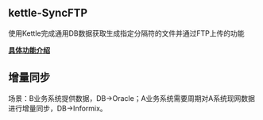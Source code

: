 ## kettle-SyncFTP
使用Kettle完成通用DB数据获取生成指定分隔符的文件并通过FTP上传的功能

[**具体功能介绍**](https://www.cnblogs.com/missfox18/p/7642026.html)


## 增量同步
场景：B业务系统提供数据，DB->Oracle；A业务系统需要周期对A系统现网数据进行增量同步，DB->Informix。
